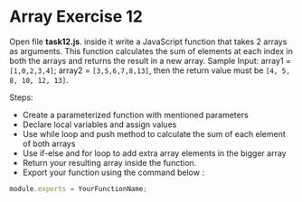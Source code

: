 # Array Exercise 12

Open file **task12.js**. inside it write a JavaScript function that takes 2 arrays as arguments. This function calculates the sum of elements at each index in both the arrays and returns the result in a new array. Sample Input: array1 = `[1,0,2,3,4]`; array2 = `[3,5,6,7,8,13]`, then the return value must be `[4, 5, 8, 10, 12, 13]`.

Steps:


- Create a parameterized function with mentioned parameters
- Declare local variables and assign values
- Use while loop and push method to calculate the sum of each element of both arrays
- Use if-else and for loop to add extra array elements in the bigger array
- Return your resulting array inside the function.
- Export your function using the command below :

```js
module.exports = YourFunctionName;
```